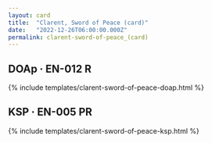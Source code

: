 ```yaml
---
layout: card
title:  "Clarent, Sword of Peace (card)"
date:   "2022-12-26T06:00:00.000Z"
permalink: clarent-sword-of-peace_(card)
---
```


## DOAp &middot; EN-012 R

{% include templates/clarent-sword-of-peace-doap.html %}


## KSP &middot; EN-005 PR

{% include templates/clarent-sword-of-peace-ksp.html %}
